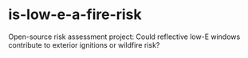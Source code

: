 # is-low-e-a-fire-risk
Open-source risk assessment project: Could reflective low-E windows contribute to exterior ignitions or wildfire risk?
